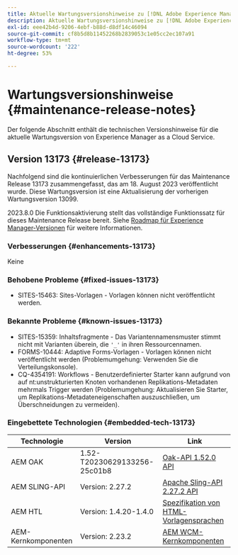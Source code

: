 ```yaml
---
title: Aktuelle Wartungsversionshinweise zu [!DNL Adobe Experience Manager] as a Cloud Service.
description: Aktuelle Wartungsversionshinweise zu [!DNL Adobe Experience Manager] as a Cloud Service.
exl-id: eee42b4d-9206-4ebf-b88d-d8df14c46094
source-git-commit: cf8b5d8b11452268b2839053c1e05cc2ec107a91
workflow-type: tm+mt
source-wordcount: '222'
ht-degree: 53%

---
```


# Wartungsversionshinweise {#maintenance-release-notes}

Der folgende Abschnitt enthält die technischen Versionshinweise für die aktuelle Wartungsversion von Experience Manager as a Cloud Service.

## Version 13173 {#release-13173}

Nachfolgend sind die kontinuierlichen Verbesserungen für das Maintenance Release 13173 zusammengefasst, das am 18. August 2023 veröffentlicht wurde. Diese Wartungsversion ist eine Aktualisierung der vorherigen Wartungsversion 13099.

2023.8.0 Die Funktionsaktivierung stellt das vollständige Funktionssatz für dieses Maintenance Release bereit. Siehe [Roadmap für Experience Manager-Versionen](https://experienceleague.adobe.com/docs/experience-manager-release-information/aem-release-updates/update-releases-roadmap.html?lang=de) für weitere Informationen.

### Verbesserungen {#enhancements-13173}

Keine

### Behobene Probleme {#fixed-issues-13173}

- SITES-15463: Sites-Vorlagen - Vorlagen können nicht veröffentlicht werden.

### Bekannte Probleme {#known-issues-13173}

- SITES-15359: Inhaltsfragmente - Das Variantennamensmuster stimmt nicht mit Varianten überein, die ```'_'``` in ihren Ressourcennamen.
- FORMS-10444: Adaptive Forms-Vorlagen - Vorlagen können nicht veröffentlicht werden (Problemumgehung: Verwenden Sie die Verteilungskonsole).
- CQ-4354191: Workflows - Benutzerdefinierter Starter kann aufgrund von auf nt:unstrukturierten Knoten vorhandenen Replikations-Metadaten mehrmals Trigger werden (Problemumgehung: Aktualisieren Sie Starter, um Replikations-Metadateneigenschaften auszuschließen, um Überschneidungen zu vermeiden).

### Eingebettete Technologien {#embedded-tech-13173}

| Technologie | Version | Link |
|---|---|---|
| AEM OAK | 1.52-T20230629133256-25c01b8 | [Oak-API 1.52.0 API](https://www.javadoc.io/doc/org.apache.jackrabbit/oak-api/1.52.0/index.html) |
| AEM SLING-API | Version: 2.27.2 | [Apache Sling-API 2.27.2 API](https://www.javadoc.io/doc/org.apache.sling/org.apache.sling.api/latest/index.html) |
| AEM HTL | Version: 1.4.20-1.4.0 | [Spezifikation von HTML-Vorlagensprachen](https://github.com/adobe/htl-spec) |
| AEM-Kernkomponenten | Version: 2.23.2 | [AEM WCM-Kernkomponenten](https://github.com/adobe/aem-core-wcm-components) |
